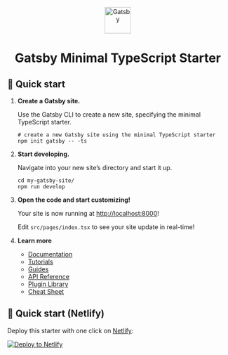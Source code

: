 <p align="center">
  <a href="https://www.gatsbyjs.com/?utm_source=starter&utm_medium=readme&utm_campaign=minimal-starter-ts">
    <img alt="Gatsby" src="https://www.gatsbyjs.com/Gatsby-Monogram.svg" width="60" />
  </a>
</p>
<h1 align="center">
  Gatsby Minimal TypeScript Starter
</h1>

## 🚀 Quick start

1. **Create a Gatsby site.**

   Use the Gatsby CLI to create a new site, specifying the minimal TypeScript starter.

   ```shell
   # create a new Gatsby site using the minimal TypeScript starter
   npm init gatsby -- -ts
   ```

2. **Start developing.**

   Navigate into your new site’s directory and start it up.

   ```shell
   cd my-gatsby-site/
   npm run develop
   ```

3. **Open the code and start customizing!**

   Your site is now running at <http://localhost:8000>!

   Edit `src/pages/index.tsx` to see your site update in real-time!

4. **Learn more**

   - [Documentation](https://www.gatsbyjs.com/docs/?utm_source=starter&utm_medium=readme&utm_campaign=minimal-starter-ts)
   - [Tutorials](https://www.gatsbyjs.com/tutorial/?utm_source=starter&utm_medium=readme&utm_campaign=minimal-starter-ts)
   - [Guides](https://www.gatsbyjs.com/tutorial/?utm_source=starter&utm_medium=readme&utm_campaign=minimal-starter-ts)
   - [API Reference](https://www.gatsbyjs.com/docs/api-reference/?utm_source=starter&utm_medium=readme&utm_campaign=minimal-starter-ts)
   - [Plugin Library](https://www.gatsbyjs.com/plugins?utm_source=starter&utm_medium=readme&utm_campaign=minimal-starter-ts)
   - [Cheat Sheet](https://www.gatsbyjs.com/docs/cheat-sheet/?utm_source=starter&utm_medium=readme&utm_campaign=minimal-starter-ts)

## 🚀 Quick start (Netlify)

Deploy this starter with one click on [Netlify](https://app.netlify.com/signup):

[<img src="https://www.netlify.com/img/deploy/button.svg" alt="Deploy to Netlify" />](https://app.netlify.com/start/deploy?repository=https://github.com/gatsbyjs/gatsby-starter-minimal-ts)
